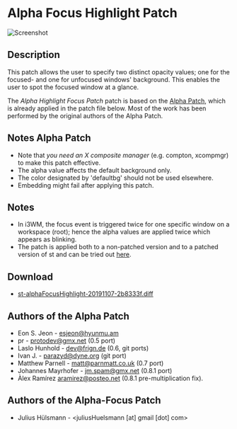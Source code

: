 Alpha Focus Highlight Patch
===========================

![Screenshot](https://user-images.githubusercontent.com/9212314/68339985-e48a4880-00e5-11ea-8ff3-4e7086ad93c0.gif)

Description
-----------
This patch allows the user to specify two distinct opacity values; one for the focused- and one for
unfocused windows' background.
This enables the user to spot the focused window at a glance.

The *Alpha Highlight Focus Patch* patch is based on the
[Alpha Patch](https://st.suckless.org/patches/alpha/),
which is already applied in the patch file below. Most of the work has been performed by the
original authors of the Alpha Patch.

Notes Alpha Patch
-----------------
* Note that *you need an X composite manager* (e.g. compton, xcompmgr) to make this patch effective.
* The alpha value affects the default background only.
* The color designated by 'defaultbg' should not be used elsewhere.
* Embedding might fail after applying this patch.


Notes
-----
* In i3WM, the focus event is triggered twice for one specific window on a workspace (root);
  hence the alpha values are applied twice which appears as blinking.
* The patch is applied both to a non-patched version and to a patched version of st
  and can be tried out [here](https://github.com/juliusHuelsmann/st).


Download
--------
* [st-alphaFocusHighlight-20191107-2b8333f.diff](https://github.com/juliusHuelsmann/st/releases/download/patchesV1/st-alphaFocusHighlight-20191107-2b8333f.diff)

Authors of the Alpha Patch
--------------------------
* Eon S. Jeon - <esjeon@hyunmu.am>
* pr - <protodev@gmx.net> (0.5 port)
* Laslo Hunhold - <dev@frign.de> (0.6, git ports)
* Ivan J. - <parazyd@dyne.org> (git port)
* Matthew Parnell - <matt@parnmatt.co.uk> (0.7 port)
* Johannes Mayrhofer - <jm.spam@gmx.net> (0.8.1 port)
* Àlex Ramírez <aramirez@posteo.net> (0.8.1 pre-multiplication fix).


Authors of the Alpha-Focus Patch
--------------------------------
* Julius Hülsmann - <juliusHuelsmann [at] gmail [dot] com>
